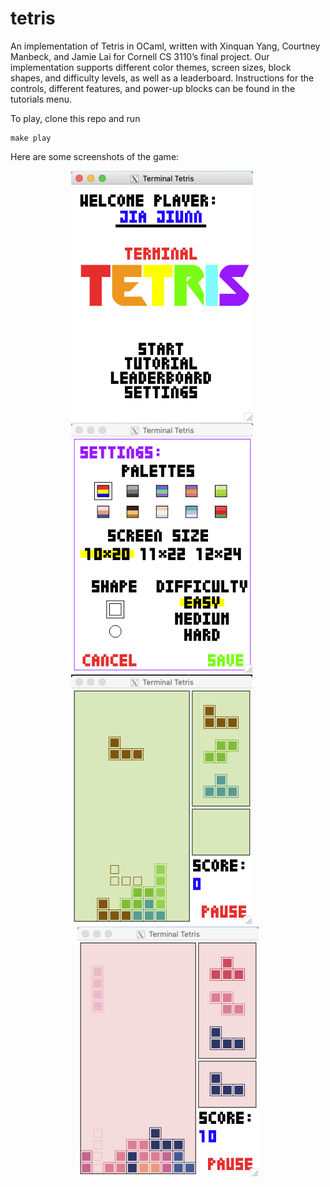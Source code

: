 # tetris

An implementation of Tetris in OCaml, written with Xinquan Yang, Courtney Manbeck, and Jamie Lai for Cornell CS 3110’s final project. Our implementation supports different color themes, screen sizes, block shapes, and difficulty levels, as well as a leaderboard. Instructions for the controls, different features, and power-up blocks can be found in the tutorials menu. 

To play, clone this repo and run
```
make play
```

Here are some screenshots of the game:
<p align="center">
  <img src="screenshots/screenshot_1.png" height="400">&nbsp;&nbsp;&nbsp;&nbsp;&nbsp;<img src="screenshots/screenshot_2.png"
    height="400">&nbsp;&nbsp;&nbsp;&nbsp;&nbsp;<img src="screenshots/screenshot_3.png"
    height="400">&nbsp;&nbsp;&nbsp;&nbsp;&nbsp;<img src="screenshots/screenshot_4.png"
    height="400">
</p>
